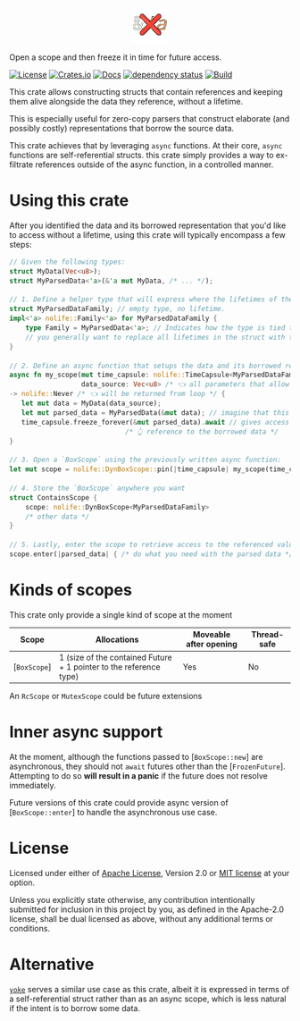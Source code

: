 <p align="center"><img width="64px" title="The nolife logo is a Rust lifetime crossed with a red cross" src="https://raw.githubusercontent.com/dureuill/nolife/main/assets/nolife-tr.png"/></p>

Open a scope and then freeze it in time for future access.

[![License](https://img.shields.io/badge/license-MIT%20OR%20Apache%202%20-green)](#License)
[![Crates.io](https://img.shields.io/crates/v/nolife)](https://crates.io/crates/nolife)
[![Docs](https://docs.rs/nolife/badge.svg)](https://docs.rs/nolife)
[![dependency status](https://deps.rs/repo/github/dureuill/nolife/status.svg)](https://deps.rs/repo/github/dureuill/nolife)
[![Build](https://github.com/dureuill/nolife/actions/workflows/rust.yml/badge.svg)](https://github.com/dureuill/nolife/actions/workflows/rust.yml)

This crate allows constructing structs that contain references and keeping them alive alongside the data they reference,
without a lifetime.

This is especially useful for zero-copy parsers that construct elaborate (and possibly costly) representations that borrow
the source data.

This crate achieves that by leveraging `async` functions. At their core, `async` functions are self-referential structs. this crate simply provides a way to ex-filtrate references outside of the async function, in a controlled manner.

# Using this crate

After you identified the data and its borrowed representation that you'd like to access without a lifetime, using this crate will typically encompass a few steps:

```rust
// Given the following types:
struct MyData(Vec<u8>);
struct MyParsedData<'a>(&'a mut MyData, /* ... */);

// 1. Define a helper type that will express where the lifetimes of the borrowed representation live.
struct MyParsedDataFamily; // empty type, no lifetime.
impl<'a> nolife::Family<'a> for MyParsedDataFamily {
    type Family = MyParsedData<'a>; // Indicates how the type is tied to the trait's lifetime.
    // you generally want to replace all lifetimes in the struct with the one of the trait.
}

// 2. Define an async function that setups the data and its borrowed representation:
async fn my_scope(mut time_capsule: nolife::TimeCapsule<MyParsedDataFamily /* 👈 use the helper type we declared */>,
                  data_source: Vec<u8> /* 👈 all parameters that allow to build a `MyData` */)
-> nolife::Never /* 👈 will be returned from loop */ {
   let mut data = MyData(data_source);
   let mut parsed_data = MyParsedData(&mut data); // imagine that this step is costly...
   time_capsule.freeze_forever(&mut parsed_data).await // gives access to the parsed data to the outside.
                             /* 👆 reference to the borrowed data */
}

// 3. Open a `BoxScope` using the previously written async function:
let mut scope = nolife::DynBoxScope::pin(|time_capsule| my_scope(time_capsule, vec![0, 1, 2]));

// 4. Store the `BoxScope` anywhere you want
struct ContainsScope {
    scope: nolife::DynBoxScope<MyParsedDataFamily>
    /* other data */
}

// 5. Lastly, enter the scope to retrieve access to the referenced value.
scope.enter(|parsed_data| { /* do what you need with the parsed data */ });
```

# Kinds of scopes

This crate only provide a single kind of scope at the moment

|Scope|Allocations|Moveable after opening|Thread-safe|
|-----|-----------|----------------------|-----------|
|[`BoxScope`]|1 (size of the contained Future + 1 pointer to the reference type)|Yes|No|

An `RcScope` or `MutexScope` could be future extensions

# Inner async support

At the moment, although the functions passed to [`BoxScope::new`] are asynchronous, they should not `await` futures other than the [`FrozenFuture`]. Attempting to do so **will result in a panic** if the future does not resolve immediately.

Future versions of this crate could provide async version of [`BoxScope::enter`] to handle the asynchronous use case.

# License

Licensed under either of [Apache License](./LICENSE-APACHE), Version 2.0 or [MIT license](./LICENSE-MIT) at your option.

Unless you explicitly state otherwise, any contribution intentionally submitted for inclusion in this project by you, as defined in the Apache-2.0 license, shall be dual licensed as above, without any additional terms or conditions.

# Alternative

[`yoke`] serves a similar use case as this crate, albeit it is expressed in terms of a self-referential struct rather than as an async scope, which is less natural if the intent is to borrow some data.

[`yoke`]: https://crates.io/crates/yoke
